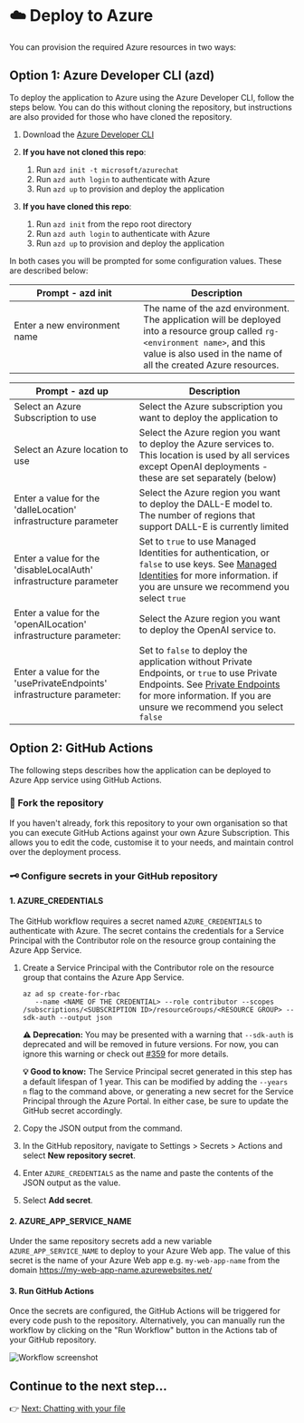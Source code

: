 # ☁️ Deploy to Azure

You can provision the required Azure resources in two ways:

## Option 1: Azure Developer CLI (azd)

To deploy the application to Azure using the Azure Developer CLI, follow the steps below. You can do this without cloning the repository, but instructions are also provided for those who have cloned the repository.

1. Download the [Azure Developer CLI](https://learn.microsoft.com/en-us/azure/developer/azure-developer-cli/overview)

2. **If you have not cloned this repo**:

   1. Run `azd init -t microsoft/azurechat`
   2. Run `azd auth login` to authenticate with Azure
   3. Run `azd up` to provision and deploy the application

3. **If you have cloned this repo**:
   1. Run `azd init` from the repo root directory
   2. Run `azd auth login` to authenticate with Azure
   3. Run `azd up` to provision and deploy the application

In both cases you will be prompted for some configuration values. These are described below:

| Prompt - azd init | Description |
|--------|-------------|
| Enter a new environment name &nbsp;&nbsp;&nbsp;&nbsp;&nbsp;&nbsp;&nbsp;&nbsp;&nbsp;&nbsp;&nbsp;&nbsp;&nbsp;&nbsp;&nbsp;&nbsp;&nbsp;&nbsp;&nbsp;&nbsp;&nbsp;&nbsp;&nbsp;&nbsp;&nbsp;&nbsp;&nbsp;&nbsp;&nbsp;&nbsp;&nbsp;&nbsp;&nbsp;&nbsp;&nbsp;&nbsp;&nbsp;&nbsp;&nbsp;&nbsp;&nbsp;&nbsp;&nbsp;| The name of the azd environment. The application will be deployed into a resource group called `rg-<environment name>`, and this value is also used in the name of all the created Azure resources.|

| Prompt - azd up | Description |
|--------|-------------|
| Select an Azure Subscription to use| Select the Azure subscription you want to deploy the application to |
|Select an Azure location to use| Select the Azure region you want to deploy the Azure services to. This location is used by all services except OpenAI deployments - these are set separately (below) |
| Enter a value for the 'dalleLocation' infrastructure parameter| Select the Azure region you want to deploy the DALL-E model to. The number of regions that support DALL-E is currently limited |
| Enter a value for the 'disableLocalAuth' infrastructure parameter | Set to `true` to use Managed Identities for authentication, or `false` to use keys. See [Managed Identities](9-managed-identities.md) for more information. if you are unsure we recommend you select `true` |
| Enter a value for the 'openAILocation' infrastructure parameter: | Select the Azure region you want to deploy the OpenAI service to. |
|Enter a value for the 'usePrivateEndpoints' infrastructure parameter: | Set to `false` to deploy the application without Private Endpoints, or `true` to use Private Endpoints. See [Private Endpoints](10-private-endpoints.md) for more information. If you are unsure we recommend you select `false` |


## Option 2: GitHub Actions

The following steps describes how the application can be deployed to Azure App service using GitHub Actions.

### 🧬 Fork the repository

If you haven't already, fork this repository to your own organisation so that you can execute GitHub Actions against your own Azure Subscription. This allows you to edit the code, customise it to your needs, and maintain control over the deployment process.

### 🗝️ Configure secrets in your GitHub repository

#### 1. AZURE_CREDENTIALS

The GitHub workflow requires a secret named `AZURE_CREDENTIALS` to authenticate with Azure. The secret contains the credentials for a Service Principal with the Contributor role on the resource group containing the Azure App Service.

1. Create a Service Principal with the Contributor role on the resource group that contains the Azure App Service.
   ```console
   az ad sp create-for-rbac
      --name <NAME OF THE CREDENTIAL> --role contributor --scopes /subscriptions/<SUBSCRIPTION ID>/resourceGroups/<RESOURCE GROUP> --sdk-auth --output json
   ```
   **⚠️ Deprecation:** You may be presented with a warning that `--sdk-auth` is deprecated and will be removed in future versions. For now, you can ignore this warning or check out [#359](https://github.com/microsoft/azurechat/issues/359#issuecomment-2650632190) for more details.
   
   **💡 Good to know:** The Service Principal secret generated in this step has a default lifespan of 1 year. This can be modified by adding the `--years n` flag to the command above, or generating a new secret for the Service Principal through the Azure Portal. In either case, be sure to update the GitHub secret accordingly.
3. Copy the JSON output from the command.
4. In the GitHub repository, navigate to Settings > Secrets > Actions and select **New repository secret**.
5. Enter `AZURE_CREDENTIALS` as the name and paste the contents of the JSON output as the value.
6. Select **Add secret**.

#### 2. AZURE_APP_SERVICE_NAME

Under the same repository secrets add a new variable `AZURE_APP_SERVICE_NAME` to deploy to your Azure Web app. The value of this secret is the name of your Azure Web app e.g. `my-web-app-name` from the domain https://my-web-app-name.azurewebsites.net/

#### 3. Run GitHub Actions

Once the secrets are configured, the GitHub Actions will be triggered for every code push to the repository. Alternatively, you can manually run the workflow by clicking on the "Run Workflow" button in the Actions tab of your GitHub repository.

![Workflow screenshot](/docs/images/runworkflow.png)

## Continue to the next step...

👉 [Next: Chatting with your file](./5-chat-over-file.md)
